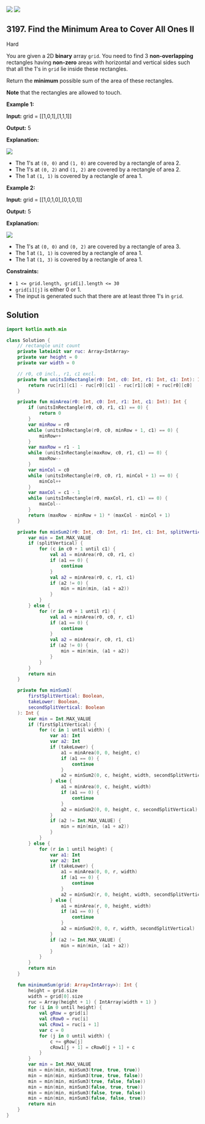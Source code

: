 [![](https://img.shields.io/github/stars/javadev/LeetCode-in-Kotlin?label=Stars&style=flat-square)](https://github.com/javadev/LeetCode-in-Kotlin)
[![](https://img.shields.io/github/forks/javadev/LeetCode-in-Kotlin?label=Fork%20me%20on%20GitHub%20&style=flat-square)](https://github.com/javadev/LeetCode-in-Kotlin/fork)

## 3197\. Find the Minimum Area to Cover All Ones II

Hard

You are given a 2D **binary** array `grid`. You need to find 3 **non-overlapping** rectangles having **non-zero** areas with horizontal and vertical sides such that all the 1's in `grid` lie inside these rectangles.

Return the **minimum** possible sum of the area of these rectangles.

**Note** that the rectangles are allowed to touch.

**Example 1:**

**Input:** grid = \[\[1,0,1],[1,1,1]]

**Output:** 5

**Explanation:**

![](https://assets.leetcode.com/uploads/2024/05/14/example0rect21.png)

*   The 1's at `(0, 0)` and `(1, 0)` are covered by a rectangle of area 2.
*   The 1's at `(0, 2)` and `(1, 2)` are covered by a rectangle of area 2.
*   The 1 at `(1, 1)` is covered by a rectangle of area 1.

**Example 2:**

**Input:** grid = \[\[1,0,1,0],[0,1,0,1]]

**Output:** 5

**Explanation:**

![](https://assets.leetcode.com/uploads/2024/05/14/example1rect2.png)

*   The 1's at `(0, 0)` and `(0, 2)` are covered by a rectangle of area 3.
*   The 1 at `(1, 1)` is covered by a rectangle of area 1.
*   The 1 at `(1, 3)` is covered by a rectangle of area 1.

**Constraints:**

*   `1 <= grid.length, grid[i].length <= 30`
*   `grid[i][j]` is either 0 or 1.
*   The input is generated such that there are at least three 1's in `grid`.

## Solution

```kotlin
import kotlin.math.min

class Solution {
    // rectangle unit count
    private lateinit var ruc: Array<IntArray>
    private var height = 0
    private var width = 0

    // r0, c0 incl., r1, c1 excl.
    private fun unitsInRectangle(r0: Int, c0: Int, r1: Int, c1: Int): Int {
        return ruc[r1][c1] - ruc[r0][c1] - ruc[r1][c0] + ruc[r0][c0]
    }

    private fun minArea(r0: Int, c0: Int, r1: Int, c1: Int): Int {
        if (unitsInRectangle(r0, c0, r1, c1) == 0) {
            return 0
        }
        var minRow = r0
        while (unitsInRectangle(r0, c0, minRow + 1, c1) == 0) {
            minRow++
        }
        var maxRow = r1 - 1
        while (unitsInRectangle(maxRow, c0, r1, c1) == 0) {
            maxRow--
        }
        var minCol = c0
        while (unitsInRectangle(r0, c0, r1, minCol + 1) == 0) {
            minCol++
        }
        var maxCol = c1 - 1
        while (unitsInRectangle(r0, maxCol, r1, c1) == 0) {
            maxCol--
        }
        return (maxRow - minRow + 1) * (maxCol - minCol + 1)
    }

    private fun minSum2(r0: Int, c0: Int, r1: Int, c1: Int, splitVertical: Boolean): Int {
        var min = Int.MAX_VALUE
        if (splitVertical) {
            for (c in c0 + 1 until c1) {
                val a1 = minArea(r0, c0, r1, c)
                if (a1 == 0) {
                    continue
                }
                val a2 = minArea(r0, c, r1, c1)
                if (a2 != 0) {
                    min = min(min, (a1 + a2))
                }
            }
        } else {
            for (r in r0 + 1 until r1) {
                val a1 = minArea(r0, c0, r, c1)
                if (a1 == 0) {
                    continue
                }
                val a2 = minArea(r, c0, r1, c1)
                if (a2 != 0) {
                    min = min(min, (a1 + a2))
                }
            }
        }
        return min
    }

    private fun minSum3(
        firstSplitVertical: Boolean,
        takeLower: Boolean,
        secondSplitVertical: Boolean
    ): Int {
        var min = Int.MAX_VALUE
        if (firstSplitVertical) {
            for (c in 1 until width) {
                var a1: Int
                var a2: Int
                if (takeLower) {
                    a1 = minArea(0, 0, height, c)
                    if (a1 == 0) {
                        continue
                    }
                    a2 = minSum2(0, c, height, width, secondSplitVertical)
                } else {
                    a1 = minArea(0, c, height, width)
                    if (a1 == 0) {
                        continue
                    }
                    a2 = minSum2(0, 0, height, c, secondSplitVertical)
                }
                if (a2 != Int.MAX_VALUE) {
                    min = min(min, (a1 + a2))
                }
            }
        } else {
            for (r in 1 until height) {
                var a1: Int
                var a2: Int
                if (takeLower) {
                    a1 = minArea(0, 0, r, width)
                    if (a1 == 0) {
                        continue
                    }
                    a2 = minSum2(r, 0, height, width, secondSplitVertical)
                } else {
                    a1 = minArea(r, 0, height, width)
                    if (a1 == 0) {
                        continue
                    }
                    a2 = minSum2(0, 0, r, width, secondSplitVertical)
                }
                if (a2 != Int.MAX_VALUE) {
                    min = min(min, (a1 + a2))
                }
            }
        }
        return min
    }

    fun minimumSum(grid: Array<IntArray>): Int {
        height = grid.size
        width = grid[0].size
        ruc = Array(height + 1) { IntArray(width + 1) }
        for (i in 0 until height) {
            val gRow = grid[i]
            val cRow0 = ruc[i]
            val cRow1 = ruc[i + 1]
            var c = 0
            for (j in 0 until width) {
                c += gRow[j]
                cRow1[j + 1] = cRow0[j + 1] + c
            }
        }
        var min = Int.MAX_VALUE
        min = min(min, minSum3(true, true, true))
        min = min(min, minSum3(true, true, false))
        min = min(min, minSum3(true, false, false))
        min = min(min, minSum3(false, true, true))
        min = min(min, minSum3(false, true, false))
        min = min(min, minSum3(false, false, true))
        return min
    }
}
```
